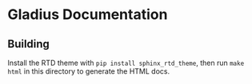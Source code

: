 # Gladius Documentation

## Building
Install the RTD theme with `pip install sphinx_rtd_theme`, then run `make html` in this directory to generate the HTML docs.
